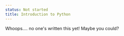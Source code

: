 ```yaml
---
status: Not started
title: Introduction to Python
---
```


Whoops.... no one's written this yet! Maybe you could?
